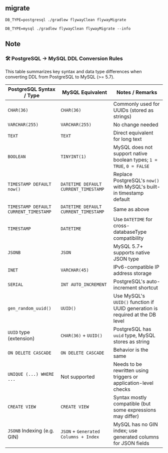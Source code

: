 ## migrate

```shell
DB_TYPE=postgresql ./gradlew flywayClean flywayMigrate
```

```shell
DB_TYPE=mysql ./gradlew flywayClean flywayMigrate --info
```


## Note

### 🛠 PostgreSQL → MySQL DDL Conversion Rules

This table summarizes key syntax and data type differences when converting DDL from PostgreSQL to MySQL (>= 5.7).

| PostgreSQL Syntax / Type             | MySQL Equivalent                         | Notes / Remarks                                                                 |
|-------------------------------------|------------------------------------------|----------------------------------------------------------------------------------|
| `CHAR(36)`                          | `CHAR(36)`                               | Commonly used for UUIDs (stored as strings)                                     |
| `VARCHAR(255)`                      | `VARCHAR(255)`                           | No change needed                                                                |
| `TEXT`                              | `TEXT`                                   | Direct equivalent for long text                                                 |
| `BOOLEAN`                           | `TINYINT(1)`                             | MySQL does not support native boolean types; `1 = TRUE`, `0 = FALSE`            |
| `TIMESTAMP DEFAULT now()`           | `DATETIME DEFAULT CURRENT_TIMESTAMP`     | Replace PostgreSQL's `now()` with MySQL's built-in timestamp default            |
| `TIMESTAMP DEFAULT CURRENT_TIMESTAMP` | `DATETIME DEFAULT CURRENT_TIMESTAMP`   | Same as above                                                                   |
| `TIMESTAMP`                         | `DATETIME`                               | Use `DATETIME` for cross-databaseType compatibility                                 |
| `JSONB`                             | `JSON`                                   | MySQL 5.7+ supports native JSON type                                            |
| `INET`                              | `VARCHAR(45)`                            | IPv6-compatible IP address storage                                              |
| `SERIAL`                            | `INT AUTO_INCREMENT`                     | PostgreSQL's auto-increment shortcut                                            |
| `gen_random_uuid()`                 | `UUID()`                                 | Use MySQL's `UUID()` function if UUID generation is required at the DB level    |
| `UUID` type (extension)             | `CHAR(36)` + `UUID()`                    | PostgreSQL has `uuid` type, MySQL stores as string                              |
| `ON DELETE CASCADE`                 | `ON DELETE CASCADE`                      | Behavior is the same                                                            |
| `UNIQUE (...) WHERE ...`            | Not supported                            | Needs to be rewritten using triggers or application-level checks                |
| `CREATE VIEW`                       | `CREATE VIEW`                            | Syntax mostly compatible (but some expressions may differ)                      |
| `JSONB` Indexing (e.g. GIN)         | `JSON` + `Generated Columns + Index`     | MySQL has no GIN index; use generated columns for JSON fields                   |
